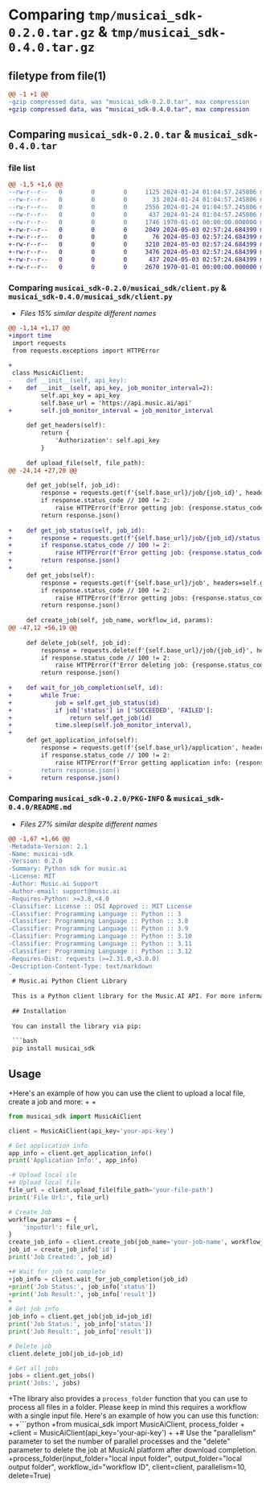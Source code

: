 # Comparing `tmp/musicai_sdk-0.2.0.tar.gz` & `tmp/musicai_sdk-0.4.0.tar.gz`

## filetype from file(1)

```diff
@@ -1 +1 @@
-gzip compressed data, was "musicai_sdk-0.2.0.tar", max compression
+gzip compressed data, was "musicai_sdk-0.4.0.tar", max compression
```

## Comparing `musicai_sdk-0.2.0.tar` & `musicai_sdk-0.4.0.tar`

### file list

```diff
@@ -1,5 +1,6 @@
--rw-r--r--   0        0        0     1125 2024-01-24 01:04:57.245806 musicai_sdk-0.2.0/README.md
--rw-r--r--   0        0        0       33 2024-01-24 01:04:57.245806 musicai_sdk-0.2.0/musicai_sdk/__init__.py
--rw-r--r--   0        0        0     2556 2024-01-24 01:04:57.245806 musicai_sdk-0.2.0/musicai_sdk/client.py
--rw-r--r--   0        0        0      437 2024-01-24 01:04:57.245806 musicai_sdk-0.2.0/pyproject.toml
--rw-r--r--   0        0        0     1746 1970-01-01 00:00:00.000000 musicai_sdk-0.2.0/PKG-INFO
+-rw-r--r--   0        0        0     2049 2024-05-03 02:57:24.684399 musicai_sdk-0.4.0/README.md
+-rw-r--r--   0        0        0       76 2024-05-03 02:57:24.684399 musicai_sdk-0.4.0/musicai_sdk/__init__.py
+-rw-r--r--   0        0        0     3210 2024-05-03 02:57:24.684399 musicai_sdk-0.4.0/musicai_sdk/client.py
+-rw-r--r--   0        0        0     3476 2024-05-03 02:57:24.684399 musicai_sdk-0.4.0/musicai_sdk/process_folder.py
+-rw-r--r--   0        0        0      437 2024-05-03 02:57:24.684399 musicai_sdk-0.4.0/pyproject.toml
+-rw-r--r--   0        0        0     2670 1970-01-01 00:00:00.000000 musicai_sdk-0.4.0/PKG-INFO
```

### Comparing `musicai_sdk-0.2.0/musicai_sdk/client.py` & `musicai_sdk-0.4.0/musicai_sdk/client.py`

 * *Files 15% similar despite different names*

```diff
@@ -1,14 +1,17 @@
+import time
 import requests
 from requests.exceptions import HTTPError
 
+
 class MusicAiClient:
-    def __init__(self, api_key):
+    def __init__(self, api_key, job_monitor_interval=2):
         self.api_key = api_key
         self.base_url = 'https://api.music.ai/api'
+        self.job_monitor_interval = job_monitor_interval
 
     def get_headers(self):
         return {
             'Authorization': self.api_key
         }
 
     def upload_file(self, file_path):
@@ -24,14 +27,20 @@
 
     def get_job(self, job_id):
         response = requests.get(f'{self.base_url}/job/{job_id}', headers=self.get_headers())
         if response.status_code // 100 != 2:
             raise HTTPError(f'Error getting job: {response.status_code} {response.text}')
         return response.json()
 
+    def get_job_status(self, job_id):
+        response = requests.get(f'{self.base_url}/job/{job_id}/status', headers=self.get_headers())
+        if response.status_code // 100 != 2:
+            raise HTTPError(f'Error getting job: {response.status_code} {response.text}')
+        return response.json()
+
     def get_jobs(self):
         response = requests.get(f'{self.base_url}/job', headers=self.get_headers())
         if response.status_code // 100 != 2:
             raise HTTPError(f'Error getting jobs: {response.status_code} {response.text}')
         return response.json()
 
     def create_job(self, job_name, workflow_id, params):
@@ -47,12 +56,19 @@
 
     def delete_job(self, job_id):
         response = requests.delete(f'{self.base_url}/job/{job_id}', headers=self.get_headers())
         if response.status_code // 100 != 2:
             raise HTTPError(f'Error deleting job: {response.status_code} {response.text}')
         return response.json()
 
+    def wait_for_job_completion(self, id):
+        while True:
+            job = self.get_job_status(id)
+            if job['status'] in ['SUCCEEDED', 'FAILED']:
+                return self.get_job(id)
+            time.sleep(self.job_monitor_interval),
+
     def get_application_info(self):
         response = requests.get(f'{self.base_url}/application', headers=self.get_headers())
         if response.status_code // 100 != 2:
             raise HTTPError(f'Error getting application info: {response.status_code} {response.text}')
-        return response.json()
+        return response.json()
```

### Comparing `musicai_sdk-0.2.0/PKG-INFO` & `musicai_sdk-0.4.0/README.md`

 * *Files 27% similar despite different names*

```diff
@@ -1,67 +1,66 @@
-Metadata-Version: 2.1
-Name: musicai-sdk
-Version: 0.2.0
-Summary: Python sdk for music.ai
-License: MIT
-Author: Music.ai Support
-Author-email: support@music.ai
-Requires-Python: >=3.8,<4.0
-Classifier: License :: OSI Approved :: MIT License
-Classifier: Programming Language :: Python :: 3
-Classifier: Programming Language :: Python :: 3.8
-Classifier: Programming Language :: Python :: 3.9
-Classifier: Programming Language :: Python :: 3.10
-Classifier: Programming Language :: Python :: 3.11
-Classifier: Programming Language :: Python :: 3.12
-Requires-Dist: requests (>=2.31.0,<3.0.0)
-Description-Content-Type: text/markdown
-
 # Music.ai Python Client Library
 
 This is a Python client library for the Music.AI API. For more information on the API and its capabilities, see the [API documentation](https://music.ai/docs/getting-started/introduction/).
 
 ## Installation
 
 You can install the library via pip:
 
 ```bash
 pip install musicai_sdk
 ```
 
 ## Usage
 
+Here's an example of how you can use the client to upload a local file, create a job and more:
+
+
 ```python
 from musicai_sdk import MusicAiClient
 
 client = MusicAiClient(api_key='your-api-key')
 
 # Get application info
 app_info = client.get_application_info()
 print('Application Info:', app_info)
 
-# Upload local ile
+# Upload local file
 file_url = client.upload_file(file_path='your-file-path')
 print('File Url:', file_url)
 
 # Create Job
 workflow_params = {
     'inputUrl': file_url,
 }
 create_job_info = client.create_job(job_name='your-job-name', workflow_id='your-workflow-id',params=workflow_params)
 job_id = create_job_info['id']
 print('Job Created:', job_id)
 
+# Wait for job to complete
+job_info = client.wait_for_job_completion(job_id)
+print('Job Status:', job_info['status'])
+print('Job Result:', job_info['result'])
+
 # Get job info
 job_info = client.get_job(job_id=job_id)
 print('Job Status:', job_info['status'])
 print('Job Result:', job_info['result'])
 
 # Delete job
 client.delete_job(job_id=job_id)
 
 # Get all jobs
 jobs = client.get_jobs()
 print('Jobs:', jobs)
 
 ```
 
+The library also provides a `process_folder` function that you can use to process all files in a folder. Please keep in mind this requires a workflow with a single input file. Here's an example of how you can use this function:
+
+```python
+from musicai_sdk import MusicAiClient, process_folder
+
+client = MusicAiClient(api_key='your-api-key')
+
+# Use the "parallelism" parameter to set the number of parallel processes and the "delete" parameter to delete the job at MusicAI platform after download completion.
+process_folder(input_folder="local input folder", output_folder="local output folder", workflow_id="workflow ID", client=client, parallelism=10, delete=True)
```

